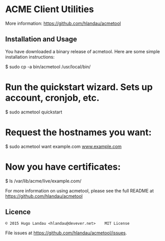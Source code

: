 # ACME Client Utilities

More information: <https://github.com/hlandau/acmetool>

## Installation and Usage

You have downloaded a binary release of acmetool. Here are some simple
installation instructions:

  $ sudo cp -a bin/acmetool /usr/local/bin/

  # Run the quickstart wizard. Sets up account, cronjob, etc.
  $ sudo acmetool quickstart

  # Request the hostnames you want:
  $ sudo acmetool want example.com www.example.com

  # Now you have certificates:
  $ ls /var/lib/acme/live/example.com/

For more information on using acmetool, please see the full README at
  https://github.com/hlandau/acmetool

## Licence

    © 2015 Hugo Landau <hlandau@devever.net>    MIT License

File issues at <https://github.com/hlandau/acmetool/issues>.
